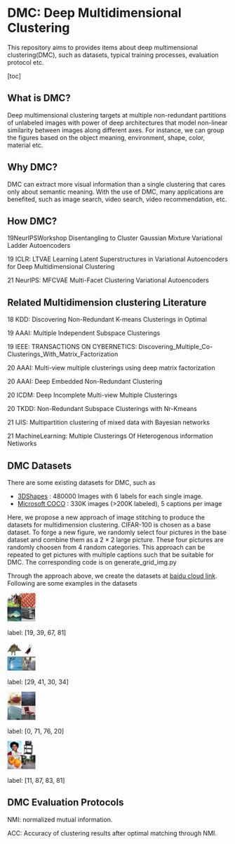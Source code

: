 # DMC: Deep Multidimensional Clustering

This repository aims to provides items about deep multimensional clustering(DMC), such as datasets, typical training processes, evaluation protocol etc. 

[toc]

## What is DMC?

Deep multimensional clustering targets at multiple non-redundant partitions of unlabeled images with power of deep architectures that model non-linear similarity between images along different axes. For instance, we can group the figures based on the object meaning, environment, shape, color, material etc. 

## Why DMC?

DMC can extract more visual information than a single clustering that cares only about semantic meaning. With the use of  DMC, many applications are benefited, such as image search, video search, video recommendation, etc. 

## How DMC?  

19NeurIPSWorkshop Disentangling to Cluster Gaussian Mixture Variational Ladder Autoencoders

19 ICLR: LTVAE Learning Latent Superstructures in Variational Autoencoders for Deep Multidimensional Clustering

21 NeurIPS: MFCVAE Multi-Facet Clustering Variational Autoencoders



## Related Multidimension clustering  Literature

18 KDD: Discovering Non-Redundant K-means Clusterings in Optimal

19 AAAI: Multiple Independent Subspace Clusterings

19 IEEE: TRANSACTIONS ON CYBERNETICS: Discovering_Multiple_Co-Clusterings_With_Matrix_Factorization

20 AAAI: Multi-view multiple clusterings using deep matrix factorization

20 AAAI: Deep Embedded Non-Redundant Clustering

20 ICDM: Deep Incomplete Multi-view Multiple Clusterings

20 TKDD: Non-Redundant Subspace Clusterings with Nr-Kmeans

21 IJIS: Multipartition clustering of mixed data with Bayesian networks

21 MachineLearning: Multiple Clusterings Of Heterogenous information Netiworks

## DMC Datasets

There are some existing datasets for DMC, such as 

- [3DShapes](https://github.com/deepmind/3d-shapes) : 480000 Images with 6 labels for each single image.
- [Microsoft COCO](https://cocodataset.org/#home) : 330K images (>200K labeled), 5 captions per image

Here, we propose a new approach of image stitching to produce the datasets for multidimension clustering. CIFAR-100 is chosen as a base dataset. To forge a new figure, we randomly select four pictures in the base dataset and combine them as a $2\times2$ large picture. These four pictures are randomly choosen from 4 random categories. This approach can be repeated to get pictures with multiple captions such that be suitable for DMC. The corresponding code is on generate_grid_img.py

Through the approach above, we create the datasets at [baidu cloud link](https://pan.baidu.com/s/1oy9-h19yqF-OBAeIhCpCog?pwd=kybm). Following are some examples in the datasets

![image](https://github.com/XingzhiZhou/DMC/blob/master/imgs/grid0.jpg) 

label: [19, 39, 67, 81]

![image](https://github.com/XingzhiZhou/DMC/blob/master/imgs/grid1.jpg)

label:  [29, 41, 30, 34]

![image](https://github.com/XingzhiZhou/DMC/blob/master/imgs/grid2.jpg)

label: [0, 71, 76, 20]

![image](https://github.com/XingzhiZhou/DMC/blob/master/imgs/grid3.jpg)

label: [11, 87, 83, 81]



## DMC Evaluation Protocols

NMI: normalized mutual information. 

ACC: Accuracy of clustering results after optimal matching through NMI.

